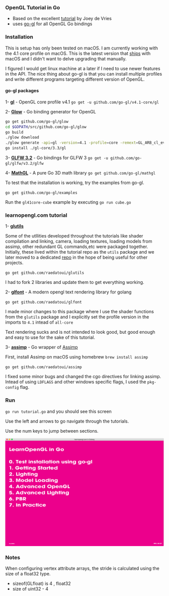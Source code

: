 ### OpenGL Tutorial in Go
* Based on the excellent [tutorial](https://learnopengl.com/) by Joey de Vries
* uses [go-gl](https://github.com/go-gl) for all OpenGL Go bindings

### Installation

This is setup has only been tested on macOS.
I am currently working with the 4.1 core profile on macOS. This is the latest version that [ships](https://support.apple.com/en-us/HT202823) with macOS and I didn't want to delve upgrading that manually.

I figured I would get linux machine at a later if I need to use newer features in the API.
The nice thing about go-gl is that you can install multiple profiles and write different programs targeting different version of OpenGL. 

#### go-gl packages

1- **[gl](https://github.com/go-gl/gl)** - OpenGL core  profile v4.1
`go get -u github.com/go-gl/v4.1-core/gl`

2- [**Glow**](https://github.com/go-gl/glow) - Go binding generator for OpenGL 

```bash
go get github.com/go-gl/glow
cd $GOPATH/src/github.com/go-gl/glow
go build
./glow download
./glow generate -api=gl -version=4.1 -profile=core -remext=GL_ARB_cl_event
go install ./gl-core/3.3/gl
```

3- [**GLFW 3.2**](https://github.com/go-gl/glfw) - Go bindings for GLFW 3
`go get -u github.com/go-gl/glfw/v3.2/glfw`

4- [**MathGL**](https://github.com/go-gl/mathgl) - A pure Go 3D math library
`go get github.com/go-gl/mathgl`

To test that the installation is working, try the examples from go-gl.

`go get github.com/go-gl/examples` 

Run the `gl41core-cube` example by executing `go run cube.go`

### learnopengl.com tutorial

1- [**glutils**](https://github.com/raedatoui/glutils)

Some of the utllities developed throughout the tutorials like shader compilation and linking, camera, loading textures, loading models from assimp, other redundant GL commands,etc were packaged together. Initially, these lived within the tutorial repo as the `utils` package and we later moved to a dedicated [repo](https://github.com/raedatoui/glutils) in the hope of being useful for other projects.

`go get github.com/raedatoui/glutils` 

I had to fork 2 libraries and update them to get everything working.

2- [**glfont**](https://github.com/raedatoui/glfont) - A modern opengl text rendering library for golang

`go get github.com/raedatoui/glfont`

I made minor changes to this package where I use the shader functions from the `glutils` package and I explicitly set the profile version in the imports to `4.1` intead of `all-core`

Text rendering sucks and is not intended to look good, but good enough and easy to use for the sake of this tutorial.

3- [**assimp**](https://github.com/raedatoui/assimp) - Go wrapper of [Assimp](http://www.assimp.org/)

First, install Assimp on macOS using homebrew `brew install assimp` 

`go get github.com/raedatoui/assimp`

I fixed some minor bugs and changed the cgo directives for linking assimp. Intead of using `LDFLAGS` and other windows specific flags, I used the `pkg-config` flag.

### Run

`go run tutorial.go` and you should see this screen

Use the left and arrows to go navigate through the tutorials.

Use the num keys to jump between sections.

![Alt text](/screenshot.png?raw=true "Screenshot")


### Notes

When configuring vertex attribute arrays, the stride is calculated using the size of
a float32 type.
* sizeof(GLfloat) is 4 , float32
* size of uint32 - 4



